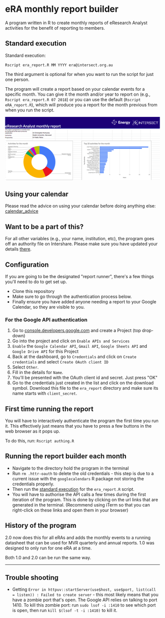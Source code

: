 # eRA monthly report builder

A program written in R to create monthly reports of eResearch Analyst activities for the benefit of reporting to members.

## Standard execution
Standard execution:

```cd R/
Rscript era_report.R MM YYYY era@intersect.org.au
```

The third argument is optional for when you want to run the script for just one person.

The program will create a report based on your calendar events for a specific month. You can give it the month and/or year to report on (e.g., `Rscript era_report.R 07 2018`) or you can use the default (`Rscript eRA_report.R`), which will produce you a report for the month previous from when you run the script.

![report_example](img/report_example.png)


## Using your calendar
Please read the advice on using your calendar before doing anything else: [calendar_advice](https://github.com/paddytobias/era_report/blob/master/calendar_advice.md)

## Want to be a part of this?
For all other variables (e.g., your name, institution, etc), the program goes off an authority file on Intershare. Please make sure you have updated your details [there](https://docs.google.com/spreadsheets/d/1G2YadcphdT1xkf6VJLiF-zvaLYd3a113avNJCMsB930/edit?usp=sharing).

## Configuration
If you are going to be the designated "report runner", there's a few things you'll need to do to get set up.

* Clone this repository
* Make sure to go through the authentication process below.
* Finally ensure you have added anyone needing a report to your Google Calendar, so they are visible to you.

### For the Google API authentication
1. Go to [console.developers.google.com](console.developers.google.com) and create a Project (top drop-down)
2. Go into the project and click on `Enable APIs and Services`
3. `Enable` the `Google Calendar API`, `Gmail API`, `Google Sheets API` and `Google Drive API` for this Project
4. Back at the dashboard, go to `Credentials` and click on `Create credentials` and select `Create OAuth client ID`
5. Select `Other`.
6. Fill in the details for `Name`.
7. You'll be presented with the OAuth client id and secret. Just press "OK"
8. Go to the credentials just created in the list and click on the download symbol. Download this file to the `era_report` directory and make sure its name starts with `client_secret`.

## First time running the report
You will have to interactively authenticate the program the first time you run it. This effectively just means that you have to press a few buttons in the web browser as it pops up.

To do this, run:
`Rscript authing.R`

## Running the report builder each month
* Navigate to the directory hold the program in the terminal
* Run `rm .httr-oauth` to delete the old credentials - this step is due to a current issue with the `googlecalendars` R package not storing the credentials properly.
* Then run the [standard execution](#standard-execution) for the `era_report.R` script.
* You will have to authorise the API calls a few times during the first iteration of the program. This is done by clicking on the url links that are generated in the terminal. (Recommend using iTerm so that you can right-click on these links and open them in your browser)

## History of the program
2.0 now does this for all eRAs and adds the monthly events to a running datasheet that can be used for MVR quarterly and annual reports. 1.0 was designed to only run for one eRA at a time.

Both 1.0 and 2.0 can be run the same way.


---

## Trouble shooting
* Getting ```Error in httpuv::startServer(use$host, use$port, list(call = listen)) :
Failed to create server``` - this most likely means that you have a zombie port that's open. The Google API relies on talking to port 1410. To kill this zombie port: run `sudo lsof -i :1410` to see which port is open, then run `kill $(lsof -t -i :1410)` to kill it.
